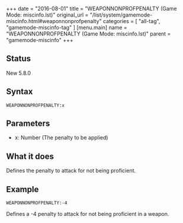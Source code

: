 +++
date = "2016-08-01"
title = "WEAPONNONPROFPENALTY (Game Mode: miscinfo.lst)"
original_url = "/list/system/gamemode-miscinfo.html#weaponnonprofpenalty"
categories = [ "all-tag", "gamemode-miscinfo-tag" ]
[menu.main]
    name = "WEAPONNONPROFPENALTY (Game Mode: miscinfo.lst)"
    parent = "gamemode-miscinfo"
+++

## Status

New 5.8.0

## Syntax

`WEAPONNONPROFPENALTY:x`

## Parameters

-   x: Number (The penalty to be applied)



What it does
------------

Defines the penalty to attack for not being proficient.

Example
-------

`WEAPONNONPROFPENALTY:-4`

Defines a -4 penalty to attack for not being proficient in a weapon.

